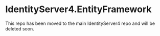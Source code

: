 # IdentityServer4.EntityFramework

This repo has been moved to the main IdentityServer4 repo and will be deleted soon.
